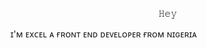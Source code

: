 <p align="center">𝙷𝚎𝚢<img src="https://media.giphy.com/media/hvRJCLFzcasrR4ia7z/giphy.gif" width="1𝟸px"
height="12px"</p>

ɪ'ᴍ ᴇxᴄᴇʟ ᴀ ғʀᴏɴᴛ ᴇɴᴅ ᴅᴇᴠᴇʟᴏᴘᴇʀ ғʀᴏᴍ ɴɪɢᴇʀɪᴀ

